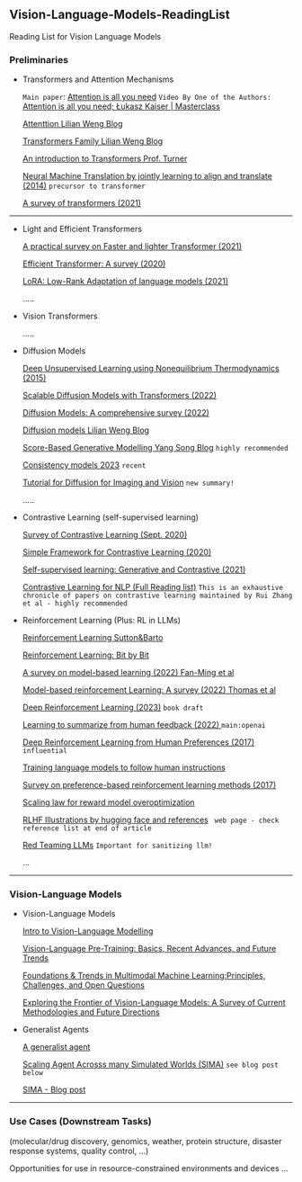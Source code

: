 ## Vision-Language-Models-ReadingList
Reading List for Vision Language Models

### Preliminaries

* Transformers and Attention Mechanisms

  `Main paper`: [Attention is all you need](https://arxiv.org/pdf/1706.03762.pdf) 
  `Video By One of the Authors:` [Attention is all you need;  Łukasz Kaiser | Masterclass](https://www.youtube.com/watch?v=rBCqOTEfxvg)
  
  [Attenttion Lilian Weng Blog](https://lilianweng.github.io/posts/2018-06-24-attention/)
  
  [Transformers Family Lilian Weng Blog](https://lilianweng.github.io/posts/2020-04-07-the-transformer-family/)
  
  [An introduction to Transformers Prof. Turner](https://arxiv.org/pdf/2304.10557.pdf)

  [Neural Machine Translation by jointly learning to align and translate (2014)](https://arxiv.org/abs/1409.0473) `precursor to transformer`

  [A survey of transformers (2021)](https://arxiv.org/abs/2106.04554)

  
----
* Light and Efficient Transformers
  
  [A practical survey on Faster and lighter Transformer (2021)](https://arxiv.org/abs/2103.14636)

  [Efficient Transformer: A survey (2020)](https://arxiv.org/abs/2009.06732)

  [LoRA: Low-Rank Adaptation of language models (2021) ](https://arxiv.org/pdf/2106.09685.pdf)


  .....

* Vision Transformers

  
   .....

* Diffusion Models

  [Deep Unsupervised Learning using Nonequilibrium Thermodynamics (2015)](https://arxiv.org/abs/1503.03585)

  [Scalable Diffusion Models with Transformers (2022)](https://arxiv.org/abs/2212.09748)

  [Diffusion Models: A comprehensive survey (2022)](https://arxiv.org/abs/2209.00796)

  [Diffusion models Lilian Weng Blog ](https://lilianweng.github.io/posts/2021-07-11-diffusion-models/)

  [Score-Based Generative Modelling Yang Song Blog](https://yang-song.net/blog/2021/score/) `highly recommended`

  [Consistency models 2023](https://arxiv.org/abs/2303.01469) `recent`

  [Tutorial for Diffusion for Imaging and Vision](https://arxiv.org/abs/2403.18103) `new summary!`


  .....

* Contrastive Learning (self-supervised learning)
  
  [Survey of Contrastive Learning (Sept. 2020)](https://arxiv.org/pdf/2010.05113.pdf)
  
  [Simple Framework for Contrastive Learning (2020) ](https://arxiv.org/pdf/2002.05709.pdf)

  [Self-supervised learning: Generative and Contrastive (2021)](https://arxiv.org/pdf/2006.08218.pdf)

  [Contrastive Learning for NLP (Full Reading list)](https://github.com/ryanzhumich/Contrastive-Learning-NLP-Papers?tab=readme-ov-file#contrastive-learning-objective)
    `This is an exhaustive chronicle of papers on contrastive learning maintained by Rui Zhang et al - highly recommended`
  

  
  
* Reinforcement Learning (Plus: RL in LLMs)

  [Reinforcement Learning Sutton&Barto](https://www.andrew.cmu.edu/course/10-703/textbook/BartoSutton.pdf)

  [Reinforcement Learning: Bit by Bit](https://arxiv.org/pdf/2103.04047.pdf)

  [A survey on model-based learning (2022) Fan-Ming et al ](https://arxiv.org/pdf/2206.09328.pdf)

  [Model-based reinforcement Learning: A survey (2022) Thomas et al ](https://arxiv.org/pdf/2006.16712.pdf)

  [Deep Reinforcement Learning (2023)](https://arxiv.org/pdf/2201.02135.pdf) `book draft`

  [Learning to summarize from human feedback (2022) ](https://arxiv.org/pdf/2009.01325.pdf) `main:openai`

  [Deep Reinforcement Learning from Human Preferences (2017) ](https://arxiv.org/pdf/1706.03741.pdf) `influential`

  [Training language models to follow human instructions](https://arxiv.org/pdf/2203.02155.pdf)

  [Survey on preference-based reinforcement learning methods (2017) ](https://www.jmlr.org/papers/volume18/16-634/16-634.pdf)

  [Scaling law for reward model overoptimization](https://arxiv.org/pdf/2210.10760.pdf)

  [RLHF Illustrations by hugging face and references](https://huggingface.co/blog/rlhf) ` web page - check reference list at end of article`

  [Red Teaming LLMs](https://arxiv.org/pdf/2209.07858.pdf) `Important for sanitizing llm!`
  
   
  ...
  
----

### Vision-Language Models

* Vision-Language Models

  [Intro to Vision-Language Modelling](https://arxiv.org/pdf/2405.17247)

  [Vision-Language Pre-Training: Basics, Recent Advances, and Future Trends ](https://arxiv.org/pdf/2210.09263)

  [Foundations & Trends in Multimodal Machine Learning:Principles, Challenges, and Open Questions](https://arxiv.org/pdf/2209.03430)

  [Exploring the Frontier of Vision-Language Models: A Survey of Current Methodologies and Future Directions](https://arxiv.org/pdf/2404.07214)

* Generalist Agents

  [A generalist agent](https://arxiv.org/abs/2205.06175)

  [Scaling Agent Acrosss many Simulated Worlds (SIMA)](https://storage.googleapis.com/deepmind-media/DeepMind.com/Blog/sima-generalist-ai-agent-for-3d-virtual-environments/Scaling%20Instructable%20Agents%20Across%20Many%20Simulated%20Worlds.pdf) `see blog post below`

  [SIMA - Blog post](https://deepmind.google/discover/blog/sima-generalist-ai-agent-for-3d-virtual-environments/?utm_source=twitter&utm_medium=social&utm_campaign=SIMA/)
  
----
### Use Cases (Downstream Tasks)
  
   (molecular/drug discovery, genomics, weather, protein structure, disaster response systems, quality control,    ...)

   Opportunities for use in resource-constrained environments and devices ...






